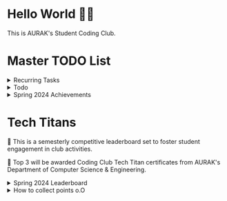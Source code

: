 # Hello World 👋🏻

This is AURAK's Student Coding Club.

# Master TODO List 

<details>
  <summary> Recurring Tasks</summary>

  - [ ] Prep the Tech Talk Whatsapp post (news - announcements - questions). [@Youssef](https://github.com/YoussefAzizeldin)
  - [ ] Prep materials, spotlight project, agenda, and activities for the weekly Dev Discussion.
  - [ ] Stay active on socials. [@Hazim](https://github.com/win-x-u-r)
  - [ ] Submit budget and clearance requests to the Club Committee & Student Government Association to announce activities. [@Nour](https://github.com/Nour-MK)
</details>

<details>
  <summary> Todo </summary>

  - [ ] Host the signature event of the 2nd club relaunch.
  - [ ] Compile a list of all websites on which the @aurak handle is recognizable as a student email (educational privileges).
  - [ ] Compile important potential research papers for dev discussions.
  - [ ] Request appreciation certificates for all management members.
  - [ ] Request certificates for Coding Club Tech Titans.
  - [ ] Request volunteers for the programming languages introductory A4 posters.
  - [ ] Request final practice material from all department faculty and host dedicated revision sessions.
  - [ ] Organize an event with an outside speaker.
  - [ ] Organize a debugging workshop.
  - [ ] Organize an API workshop.
  - [ ] Organize a dependency management workshop.
  - [ ] Organize a documentation reading and navigation workshop.
  - [ ] Organize short, recurring, time-limited online competitions (leaderboard?)
  - [ ] Finalize the middle section of the Computer Science & Engineering board renovation.
</details>

<details>
  <summary> Spring 2024 Achievements </summary>

- [x] Renovate club's pfp, logo, poster, Tech Talk template, and Dev Discussions agenda template.
- [x] Establish an online presence on Instagram & TikTok.
- [x] Advertise vacant positions. (x3) 
- [x] Hire a Graphic Designer. [@Abouissa](https://github.com/Mohamed-Abouissa)
- [x] Hire an Ideator. [@Shamsi](https://github.com/M-Alshamsi)
- [x] Hire a Social Media Manager. [@Hazim](https://github.com/win-x-u-r)
- [x] Obtain an email handle.
- [x] Acquire department faculty sponsors.
- [x] **Total number of Tech Talks posted: 4**
- [x] **Total number of Dev Discussions hosted: 1**
- [x] **Total number of Competitions organized: 0**
</details>

# Tech Titans
🏅 This is a semesterly competitive leaderboard set to foster student engagement in club activities.

🏅 Top 3 will be awarded Coding Club Tech Titan certificates from AURAK's Department of Computer Science & Engineering.


<details>
  <summary>Spring 2024 Leaderboard</summary>

| Rank | Member     | Score |
|:----:|:----------:|:-----:|
| **1**| **Ahmed Abuhajjaj**   | **0** 🏆|
| **2**| **Lina Abdalmajeed**  | **0** 🥈|
| **3**| **Urita Sadallah**| **0** 🥉|
| **4**| **Abin Devarajan**  | **0** |
| **5**| **Nada Mohamed**  | **0** |
| **6**| **Maram Sabri**  | **0** |
| **7**| **Henad Fransis**  | **0** |
| **8**| **Muhammad Mbarak**  | **0** |
| **9**| **Fares Masarani**  | **0** |

</details>

<details>
  <summary> How to collect points o.O </summary>

- **(5 pts)** for voting on weekly Tech Talk polls.
- **(5 pts)** for getting featured in the programming memes competition.
- **(10 pts)** for attending fortnightly Dev Discussions.
- **(10 pts)** for engaging in any requested volunteering activities.
- **(15 pts)** for getting 1st place in typeathons.
- **(15 pts)** for getting 1st place in a mentimeter question.
- **(15 pts)** for participating in official coding club competitions.
- **(20 pts)** for submitting a project to showcase in Dev Discussions.
- **(25 pts)** for winning a 1st, 2nd, or 3rd place in official coding club competitions.
</details>
